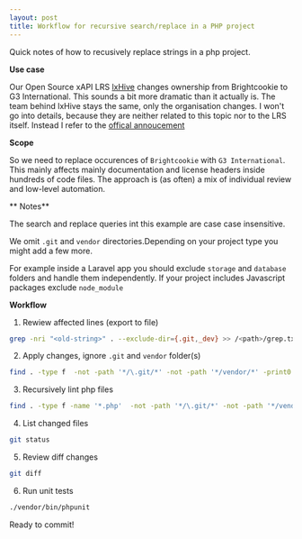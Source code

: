 ```yaml
---
layout: post
title: Workflow for recursive search/replace in a PHP project
---
```


Quick notes of how to recusively replace strings in a php project.

**Use case**

Our Open Source xAPI LRS [lxHive](https://github.com/Brightcookie/lxHive) changes ownership from Brightcookie to G3 International.
This sounds a bit more dramatic than it actually is. The team behind lxHive stays the same, only the organisation changes.
I won't go into details, because they are neither related to this topic nor to the LRS itself. Instead I refer to the [offical annoucement](https://www.catalyst-au.net/news/announcement-brightcookie-agreement)

**Scope**

So we need to replace occurences of `Brightcookie` with `G3 International`. This mainly affects mainly documentation and license headers inside hundreds of code files. The approach is (as often) a mix of individual review and low-level automation.

** Notes**

The search and replace queries int this example are case case insensitive.

We omit `.git` and `vendor` directories.Depending on your project type you might add a few more.

For example inside a Laravel app you should exclude `storage` and `database` folders and handle them independently. If your project includes Javascript packages exclude `node_module`

**Workflow**

1. Rewiew affected lines (export to file)

```bash
grep -nri "<old-string>" . --exclude-dir={.git,_dev} >> /<path>/grep.txt
```

2. Apply changes, ignore `.git` and `vendor` folder(s)

```bash
find . -type f  -not -path '*/\.git/*' -not -path '*/vendor/*' -print0 | xargs -0 sed -i 's/<old-string>/<new-string>/g'
```

3. Recursively lint php files

```bash
find . -type f -name '*.php'  -not -path '*/\.git/*' -not -path '*/vendor/*' -exec php -l {} \; | grep -v "No syntax errors detected"
```

4. List changed files

```bash
git status
```

5. Review diff changes

```bash
git diff
```

6. Run unit tests

```bash
./vendor/bin/phpunit
```

Ready to commit!

